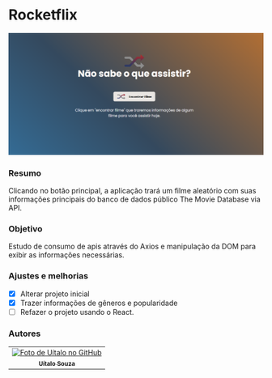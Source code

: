 # Rocketflix

![print-tela-inicial](./assets/img/print.png)

### Resumo

Clicando no botão principal, a aplicação trará um filme aleatório com suas informações principais do banco de dados público The Movie Database via API.

### Objetivo

Estudo de consumo de apis através do Axios e manipulação da DOM para exibir as informações necessárias.

### Ajustes e melhorias

- [x] Alterar projeto inicial
- [x] Trazer informações de gêneros e popularidade
- [ ] Refazer o projeto usando o React.

### Autores

<table>
  <tr>
    <td align="center">
      <a href="#">
        <img src="https://avatars.githubusercontent.com/u/15834173?v=4" width="100px;" alt="Foto de Uítalo no GitHub"/><br>
        <sub>
          <b>Uítalo Souza</b>
        </sub>
      </a>
    </td>
  </tr>
</table>
